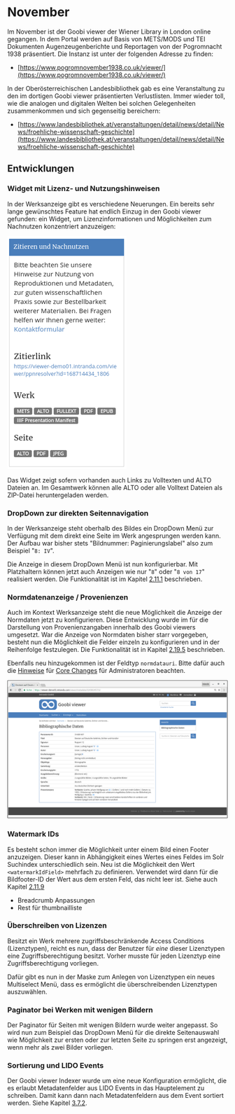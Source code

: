 # November

Im November ist der Goobi viewer der Wiener Library in London online gegangen. In dem Portal werden auf Basis von METS/MODS und TEI Dokumenten Augenzeugenberichte und Reportagen von der Pogromnacht 1938 präsentiert. Die Instanz ist unter der folgenden Adresse zu finden:

* [https://www.pogromnovember1938.co.uk/viewer/](https://www.pogromnovember1938.co.uk/viewer/)

In der Oberösterreichischen Landesbibliothek gab es eine Veranstaltung zu den im dortigen Goobi viewer präsentierten Verlustlisten. Immer wieder toll, wie die analogen und digitalen Welten bei solchen Gelegenheiten zusammenkommen und sich gegenseitig bereichern: 

* [https://www.landesbibliothek.at/veranstaltungen/detail/news/detail/News/froehliche-wissenschaft-geschichte](https://www.landesbibliothek.at/veranstaltungen/detail/news/detail/News/froehliche-wissenschaft-geschichte)

## Entwicklungen

### Widget mit Lizenz- und Nutzungshinweisen

In der Werksanzeige gibt es verschiedene Neuerungen. Ein bereits sehr lange gewünschtes Feature hat endlich Einzug in den Goobi viewer gefunden: ein Widget, um Lizenzinformationen und Möglichkeiten zum Nachnutzen konzentriert anzuzeigen:

![Neues Widget mit Informationen zur Nachnutzung des Werkes](../../.gitbook/assets/bildschirmfoto-von-2018-12-01-10-51-01.png)

Das Widget zeigt sofern vorhanden auch Links zu Volltexten und ALTO Dateien an. Im Gesamtwerk können alle ALTO oder alle Volltext Dateien als ZIP-Datei heruntergeladen werden.

### DropDown zur direkten Seitennavigation

In der Werksanzeige steht oberhalb des Bildes ein DropDown Menü zur Verfügung mit dem direkt eine Seite im Werk angesprungen werden kann. Der Aufbau war bisher stets "Bildnummer: Paginierungslabel" also zum Beispiel "`8: IV`".

Die Anzeige in diesem DropDown Menü ist nun konfigurierbar. Mit Platzhaltern können jetzt auch Anzeigen wie nur  "`8`" oder "`8 von 17`" realisiert werden. Die Funktionalität ist im Kapitel [2.11.1](../../konfiguration-core/bild-optionen/erweitertes-blaettern-in-der-bildanzeige.md) beschrieben.

### Normdatenanzeige / Provenienzen

Auch im Kontext Werksanzeige steht die neue Möglichkeit die Anzeige der Normdaten jetzt zu konfigurieren. Diese Entwicklung wurde im für die Darstellung von Provenienzangaben innerhalb des Goobi viewers umgesetzt. War die Anzeige von Normdaten  bisher starr vorgegeben, besteht nun die Möglichkeit die Felder einzeln zu konfigurieren und in der Reihenfolge festzulegen. Die Funktionalität ist in Kapitel [2.19.5](../../konfiguration-core/metadaten/2.19.5-normdatenanzeige.md) beschrieben.

Ebenfalls neu hinzugekommen ist der Feldtyp `normdatauri`. Bitte dafür auch die [Hinweise](../../changes/core.md#2018-11-19) für [Core Changes](../../changes/core.md) für Administratoren beachten.

![Anzeige von Provenienzinformationen inklusive Normdaten](../../.gitbook/assets/bildschirmfoto-vom-2018-12-01-11-55-03.png)

### Watermark IDs

Es besteht schon immer die Möglichkeit unter einem Bild einen Footer anzuzeigen. Dieser kann in Abhängigkeit eines Wertes eines Feldes im Solr Suchindex unterschiedlich sein. Neu ist die Möglichkeit den Wert `<watermarkIdField>` mehrfach zu definieren. Verwendet wird dann für die Bildfooter-ID der Wert aus dem ersten Feld, das nicht leer ist. Siehe auch Kapitel [2.11.9](../../konfiguration-core/bild-optionen/footer.md)

* Breadcrumb Anpassungen
* Rest für thumbnailliste

### Überschreiben von Lizenzen

Besitzt ein Werk mehrere zugriffsbeschränkende Access Conditions \(Lizenztypen\), reicht es nun, dass der Benutzer für _eine_ dieser Lizenztypen eine Zugriffsberechtigung besitzt. Vorher musste für jeden Lizenztyp eine Zugriffsberechtigung vorliegen.

Dafür gibt es nun in der Maske zum Anlegen von Lizenztypen ein neues Multiselect Menü, dass es ermöglicht die überschreibenden Lizenztypen auszuwählen.

### Paginator bei Werken mit wenigen Bildern

Der Paginator für Seiten mit wenigen Bildern wurde weiter angepasst. So wird nun zum Beispiel das DropDown Menü für die direkte Seitenauswahl wie Möglichkeit zur ersten oder zur letzten Seite zu springen erst angezeigt, wenn mehr als zwei Bilder vorliegen.

### Sortierung und LIDO Events

Der Goobi viewer Indexer wurde um eine neue Konfiguration ermöglicht, die es erlaubt Metadatenfelder aus LIDO Events in das Hauptelement zu schreiben. Damit kann dann nach Metadatenfeldern aus dem Event sortiert werden. Siehe Kapitel [3.7.2](../../konfiguration-indexer/weitere-optionen.md#3-7-2-parameter-addsortfieldtotopstruct).

